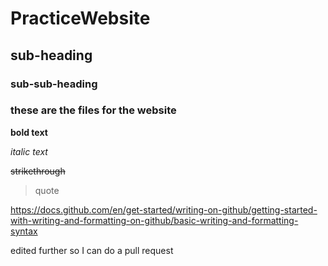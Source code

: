 # PracticeWebsite
## sub-heading
### sub-sub-heading

### these are the files for the website ###

**bold text**

*italic text*

~~strikethrough~~

>quote

https://docs.github.com/en/get-started/writing-on-github/getting-started-with-writing-and-formatting-on-github/basic-writing-and-formatting-syntax

edited further so I can do a pull request
